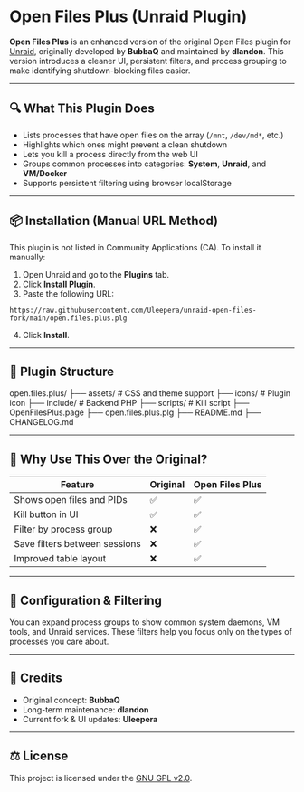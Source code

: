 # Open Files Plus (Unraid Plugin)

**Open Files Plus** is an enhanced version of the original Open Files plugin for [Unraid](https://unraid.net), originally developed by **BubbaQ** and maintained by **dlandon**. This version introduces a cleaner UI, persistent filters, and process grouping to make identifying shutdown-blocking files easier.

---

## 🔍 What This Plugin Does

- Lists processes that have open files on the array (`/mnt`, `/dev/md*`, etc.)
- Highlights which ones might prevent a clean shutdown
- Lets you kill a process directly from the web UI
- Groups common processes into categories: **System**, **Unraid**, and **VM/Docker**
- Supports persistent filtering using browser localStorage

---

## 📦 Installation (Manual URL Method)

This plugin is not listed in Community Applications (CA). To install it manually:

1. Open Unraid and go to the **Plugins** tab.
2. Click **Install Plugin**.
3. Paste the following URL:
```
https://raw.githubusercontent.com/Uleepera/unraid-open-files-fork/main/open.files.plus.plg
```
4. Click **Install**.


---

## 📁 Plugin Structure

open.files.plus/
├── assets/ # CSS and theme support
├── icons/ # Plugin icon
├── include/ # Backend PHP
├── scripts/ # Kill script
├── OpenFilesPlus.page
├── open.files.plus.plg
├── README.md
├── CHANGELOG.md

---

## 🧠 Why Use This Over the Original?

| Feature                          | Original | Open Files Plus |
|----------------------------------|----------|-----------------|
| Shows open files and PIDs        | ✅        | ✅            |
| Kill button in UI                | ✅        | ✅            |
| Filter by process group          | ❌        | ✅            |
| Save filters between sessions    | ❌        | ✅            |
| Improved table layout            | ❌        | ✅            |

---

## 🔧 Configuration & Filtering

You can expand process groups to show common system daemons, VM tools, and Unraid services. These filters help you focus only on the types of processes you care about.

---

## 🙏 Credits

- Original concept: **BubbaQ**
- Long-term maintenance: **dlandon**
- Current fork & UI updates: **Uleepera**

---

## ⚖ License

This project is licensed under the [GNU GPL v2.0](LICENSE).
